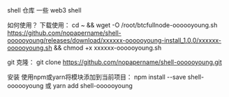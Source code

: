 shell 仓库
一些 web3 shell

如何使用？
下载使用：
cd ~ && wget -O /root/btcfullnode-oooooyoung.sh https://github.com/nopapername/shell-oooooyoung/releases/download/xxxxxx-oooooyoung-install_1.0.0/xxxxxx-oooooyoung.sh && chmod +x xxxxxx-oooooyoung.sh

git 克隆：
git clone https://github.com/nopapername/shell-oooooyoung.git

安装
使用npm或yarn将模块添加到当前项目： npm install --save shell-oooooyoung 或 yarn add shell-oooooyoung
